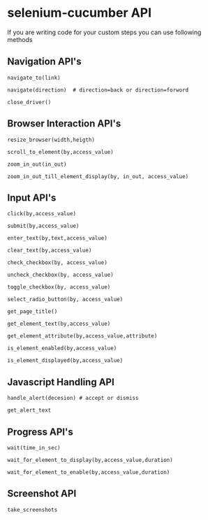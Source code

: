 selenium-cucumber API
=====================

If you are writing code for your custom steps you can use following methods


Navigation API's
----------------

	navigate_to(link)

	navigate(direction)  # direction=back or direction=forword

	close_driver()


Browser Interaction API's
-------------------------

	resize_browser(width,heigth)

	scroll_to_element(by,access_value)

	zoom_in_out(in_out) 

	zoom_in_out_till_element_display(by, in_out, access_value)


Input API's
------------

	click(by,access_value)

	submit(by,access_value)

	enter_text(by,text,access_value)

	clear_text(by,access_value)

	check_checkbox(by, access_value)

	uncheck_checkbox(by, access_value)

	toggle_checkbox(by, access_value)

	select_radio_button(by, access_value)

	get_page_title()

	get_element_text(by,access_value)

	get_element_attribute(by,access_value,attribute)

	is_element_enabled(by,access_value)

	is_element_displayed(by,access_value)

	
Javascript Handling API
-----------------------

	handle_alert(decesion) # accept or dismiss

	get_alert_text

	
Progress API's
--------------

	wait(time_in_sec)

	wait_for_element_to_display(by,access_value,duration)

	wait_for_element_to_enable(by,access_value,duration)


Screenshot API
--------------
	take_screenshots
